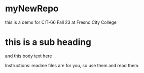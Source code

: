 # myNewRepo
this is a demo for CIT-66 Fall 23 at Fresno City College

# this is a sub heading


and this body text here

Instructions: readme files are for you, so use them and read them. 
